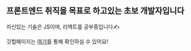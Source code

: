 ## 프론트엔드 취직을 목표로 하고있는 초보 개발자입니다
자신있는 기술은 JS이며, 리액트를 공부중입니다✍

깃헙페이지는 [여기](https://maetdol.github.io)를 통해 확인하실 수 있어요!
